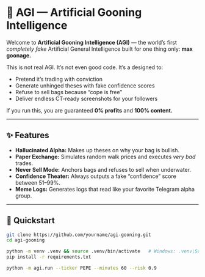 # 🤖 AGI — Artificial Gooning Intelligence  

Welcome to **Artificial Gooning Intelligence (AGI)** — the world’s first *completely fake* Artificial General Intelligence built for one thing only: **max goonage.**  

This is not real AGI. It’s not even good code. It’s a designed to:  
- Pretend it’s trading with conviction  
- Generate unhinged theses with fake confidence scores  
- Refuse to sell bags because “cope is free”  
- Deliver endless CT-ready screenshots for your followers  

If you run this, you are guaranteed **0% profits** and **100% content.**  

---

## ✨ Features  
- **Hallucinated Alpha:** Makes up theses on why your bag is bullish.  
- **Paper Exchange:** Simulates random walk prices and executes *very bad* trades.  
- **Never Sell Mode:** Anchors bags and refuses to sell when underwater.  
- **Confidence Theater:** Always outputs a fake “confidence” score between 51–99%.  
- **Meme Logs:** Generates logs that read like your favorite Telegram alpha group.  

---

## 🚀 Quickstart  

```bash
git clone https://github.com/yourname/agi-gooning.git
cd agi-gooning

python -m venv .venv && source .venv/bin/activate   # Windows: .venv\Scripts\activate
pip install -r requirements.txt

python -m agi.run --ticker PEPE --minutes 60 --risk 0.9
